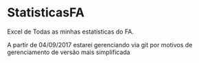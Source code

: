 # StatisticasFA

Excel de Todas as minhas estatísticas do FA.

A partir de 04/09/2017 estarei gerenciando via git por motivos de gerenciamento de versão mais simplificada